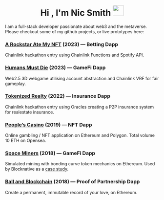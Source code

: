 <h1 align="center">Hi , I'm Nic Smith <img src="https://media.giphy.com/media/hvRJCLFzcasrR4ia7z/giphy.gif" width="35"></h1>

I am a full-stack developer passionate about web3 and the metaverse.
Please checkout some of my github projects, or live prototypes here:
  
### [A Rockstar Ate My NFT](https://github.com/sonicsmith/a-rockstar-ate-my-nft) (2023) — Betting Dapp
Chainlink hackathon entry using Chainlink Functions and Spotify API.

### [Humans Must Die](https://www.humansmustdie.com/) (2023) — GameFi Dapp
Web2.5 3D webgame utilising account abstraction and Chainlink VRF for fair gameplay.

### [Tokenized Realty](https://tokenized-realty.netlify.app/) (2022) — Insurance Dapp
Chainlink hackathon entry using Oracles creating a P2P insurance system for realestate insurance.

### [People’s Casino](https://peoplescasino.online/) (2019) — NFT Dapp
Online gambling / NFT application on Ethereum and Polygon. Total volume 10 ETH on Opensea.

### [Space Miners](space-miners.netlify.app) (2018) — GameFi Dapp
Simulated mining with bonding curve token mechanics on Ethereum. 
Used by Blocknative as a [case study](https://www.blocknative.com/blog/space-miners).

### [Ball and Blockchain](https://ball-and-blockchain.vercel.app/) (2018) — Proof of Partnership Dapp 
Create a permanent, immutable record of your love, on Ethereum.
